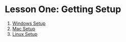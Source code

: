 # Lesson One: Getting Setup
1. [Windows Setup](01-Getting-Setup-On-Windows.md)
2. [Mac Setup](02-Getting-Setup-On-Mac.md)
3. [Linux Setup](03-Getting-Setup-On-Linux.md)
